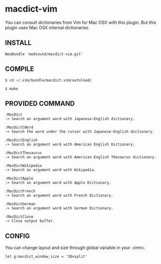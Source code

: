 macdict-vim
===========

You can consult dictionaries from Vim for Mac OSX with this plugin.
But this plugin uses Mac OSX internal dictionaries.

## INSTALL
```
NeoBundle 'modsound/macdict-vim.git'
```

## COMPILE
```
$ cd ~/.vim/bundle/macdict.vim/autoload/
```
```
$ make
```

## PROVIDED COMMAND

```
:MacDict
-> Search an argument word with Japanese-English dictionary.
```

```
:MacDictCWord
-> Search the word under the cursor with Japanese-English dictionary.
```

```
:MacDictEnglish
-> Search an argument word with American English Dictionary.
```

```
:MacDictThesaurus
-> Search an argument word with American English Thesaurus dictionary.
```

```
:MacDictWikipedia
-> Search an argument word with Wikipedia.
```

```
:MacDictApple
-> Search an argument word with Apple Dictionary.
```

```
:MacDictFrench
-> Search an argument word with French Dictionary.
```

```
:MacDictGerman
-> Search an argument word with German Dictionary.
```

```
:MacDictClose
-> Close output buffer.
```

## CONFIG
You can change layout and size through global variable in your .vimrc.
```
let g:macdict_window_size = '30vsplit'
```
